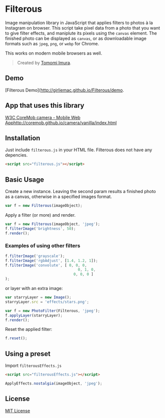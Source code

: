 Filterous
=========


Image manipulation library in JavaScript that applies filters to photos à la Instagram on browser.
This script take pixel data from a photo that you want to give filter effects, and maniplute its pixels using the `canvas` element.
The finished photo can be displayed as `canvas`, or as downloadable image formats such as `jpeg`, `png`, or `webp` for Chrome.

This works on modern mobile browsers as well.

> Created by [Tomomi Imura](https://github.com/girliemac).



## Demo

[Filterous Demo](http://girliemac.github.io/Filterous/demo.

## App that uses this library

[W3C CoreMob camera - Mobile Web App]()http://coremob.github.io/camera/vanilla/index.html


## Installation

Just include `filterous.js` in your HTML file.
Filterous does not have any depencies.

```html
<script src="filterous.js"></script>
```

## Basic Usage

Create a new instance.
Leaving the second param results a finished photo as a canvas, otherwise in a specified images format.

```javascript
var f = new Filterous(imageObject);
```

Apply a filter (or more) and render.

```javascript
var f = new Filterous(imageObject, 'jpeg');
f.filterImage('brightness', 50);
f.render();
```

### Examples of using other filters

```javascript
f.filterImage('grayscale');
f.filterImage('rgbAdjust', [1.4, 1.2, 1]);
f.filterImage('convolute', [ 0, 0, 0,
	    	                     0, 1, 0,
	                           0, 0, 0 ]
);
```
or layer with an extra image:

```javascript
var starryLayer = new Image();
starryLayer.src = 'effects/stars.png';

var f = new PhotoFilter(Filterous, 'jpeg');
f.applyLayer(starryLayer);
f.render();
```

Reset the applied filter:

```javascript
f.reset();
```


## Using a preset

Import `filterousEffects.js`

```html
<script src="filterousEffects.js"></script>
```
```javascript
ApplyEffects.nostalgia(imageObject, 'jpeg');
```

## License

[MIT License](http://opensource.org/licenses/MIT)
